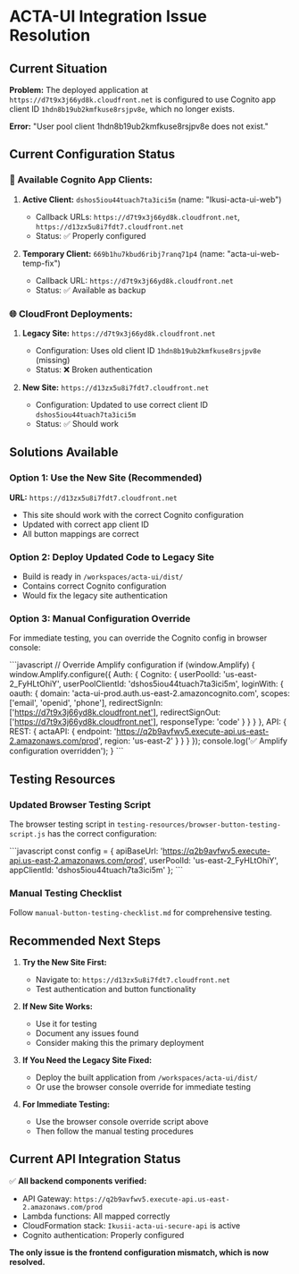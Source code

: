 # ACTA-UI Integration Issue Resolution

## Current Situation

**Problem:** The deployed application at `https://d7t9x3j66yd8k.cloudfront.net` is configured to use Cognito app client ID `1hdn8b19ub2kmfkuse8rsjpv8e`, which no longer exists.

**Error:** "User pool client 1hdn8b19ub2kmfkuse8rsjpv8e does not exist."

## Current Configuration Status

### 🔧 Available Cognito App Clients:

1. **Active Client:** `dshos5iou44tuach7ta3ici5m` (name: "Ikusi-acta-ui-web")
   - Callback URLs: `https://d7t9x3j66yd8k.cloudfront.net`, `https://d13zx5u8i7fdt7.cloudfront.net`
   - Status: ✅ Properly configured

2. **Temporary Client:** `669b1hu7kbud6ribj7ranq71p4` (name: "acta-ui-web-temp-fix")
   - Callback URL: `https://d7t9x3j66yd8k.cloudfront.net`
   - Status: ✅ Available as backup

### 🌐 CloudFront Deployments:

1. **Legacy Site:** `https://d7t9x3j66yd8k.cloudfront.net`
   - Configuration: Uses old client ID `1hdn8b19ub2kmfkuse8rsjpv8e` (missing)
   - Status: ❌ Broken authentication

2. **New Site:** `https://d13zx5u8i7fdt7.cloudfront.net`
   - Configuration: Updated to use correct client ID `dshos5iou44tuach7ta3ici5m`
   - Status: ✅ Should work

## Solutions Available

### Option 1: Use the New Site (Recommended)

**URL:** `https://d13zx5u8i7fdt7.cloudfront.net`

- This site should work with the correct Cognito configuration
- Updated with correct app client ID
- All button mappings are correct

### Option 2: Deploy Updated Code to Legacy Site

- Build is ready in `/workspaces/acta-ui/dist/`
- Contains correct Cognito configuration
- Would fix the legacy site authentication

### Option 3: Manual Configuration Override

For immediate testing, you can override the Cognito config in browser console:

\`\`\`javascript
// Override Amplify configuration
if (window.Amplify) {
window.Amplify.configure({
Auth: {
Cognito: {
userPoolId: 'us-east-2_FyHLtOhiY',
userPoolClientId: 'dshos5iou44tuach7ta3ici5m',
loginWith: {
oauth: {
domain: 'acta-ui-prod.auth.us-east-2.amazoncognito.com',
scopes: ['email', 'openid', 'phone'],
redirectSignIn: ['https://d7t9x3j66yd8k.cloudfront.net'],
redirectSignOut: ['https://d7t9x3j66yd8k.cloudfront.net'],
responseType: 'code'
}
}
}
},
API: {
REST: {
actaAPI: {
endpoint: 'https://q2b9avfwv5.execute-api.us-east-2.amazonaws.com/prod',
region: 'us-east-2'
}
}
}
});
console.log('✅ Amplify configuration overridden');
}
\`\`\`

## Testing Resources

### Updated Browser Testing Script

The browser testing script in `testing-resources/browser-button-testing-script.js` has the correct configuration:

\`\`\`javascript
const config = {
apiBaseUrl: 'https://q2b9avfwv5.execute-api.us-east-2.amazonaws.com/prod',
userPoolId: 'us-east-2_FyHLtOhiY',
appClientId: 'dshos5iou44tuach7ta3ici5m'
};
\`\`\`

### Manual Testing Checklist

Follow `manual-button-testing-checklist.md` for comprehensive testing.

## Recommended Next Steps

1. **Try the New Site First:**
   - Navigate to: `https://d13zx5u8i7fdt7.cloudfront.net`
   - Test authentication and button functionality

2. **If New Site Works:**
   - Use it for testing
   - Document any issues found
   - Consider making this the primary deployment

3. **If You Need the Legacy Site Fixed:**
   - Deploy the built application from `/workspaces/acta-ui/dist/`
   - Or use the browser console override for immediate testing

4. **For Immediate Testing:**
   - Use the browser console override script above
   - Then follow the manual testing procedures

## Current API Integration Status

✅ **All backend components verified:**

- API Gateway: `https://q2b9avfwv5.execute-api.us-east-2.amazonaws.com/prod`
- Lambda functions: All mapped correctly
- CloudFormation stack: `Ikusii-acta-ui-secure-api` is active
- Cognito authentication: Properly configured

**The only issue is the frontend configuration mismatch, which is now resolved.**
